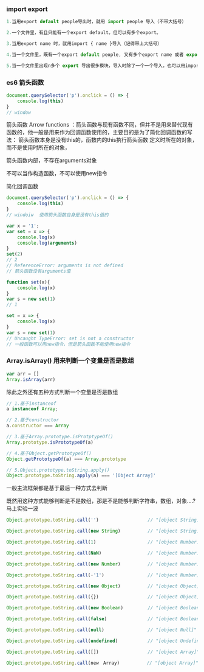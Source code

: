 ### import export
```js
1.当用export default people导出时，就用 import people 导入（不带大括号）

2.一个文件里，有且只能有一个export default。但可以有多个export。

3.当用export name 时，就用import { name }导入（记得带上大括号）

4.当一个文件里，既有一个export default people, 又有多个export name 或者 export age时，导入就用 import people, { name, age } 

5.当一个文件里出现n多个 export 导出很多模块，导入时除了一个一个导入，也可以用import * as example
```


### es6 箭头函数

```js
document.querySelector('p').onclick = () => {
    console.log(this)
}
// window
```


箭头函数 Arrow functions ：箭头函数与现有函数不同，但并不是用来替代现有函数的，他一般是用来作为回调函数使用的，主要目的是为了简化回调函数的写法：
箭头函数本身是没有this的，函数内的this执行箭头函数 定义时所在的对象，而不是使用时所在的对象，

箭头函数内部，不存在arguments对象

不可以当作构造函数，不可以使用new指令

简化回调函数
```js
document.querySelector('p').onclick = () => {
    console.log(this)
}
// windoiw  使用箭头函数自身是没有this值的

var x = '1';
var set = x => {
	console.log(x)
	console.log(arguments)
}
set(2)
// 2
// ReferenceError: arguments is not defined
// 箭头函数没有arguments值

function set(x){
    console.log(x)
}
var s = new set(1)
// 1

set = x => {
	console.log(x)
}
var s = new set(1)
// Uncaught TypeError: set is not a constructor
// 一般函数可以用new指令，但是箭头函数不能使用new指令

```

### Array.isArray() 用来判断一个变量是否是数组

```javascript
var arr = []
Array.isArray(arr)
```

除此之外还有五种方式判断一个变量是否是数组

```javascript
// 1.基于instanceof
a instanceof Array;

// 2.基于constructor
a.constructor === Array

// 3.基于Array.prototype.isProtptypeOf()
Array.prototype.isPrototypeOf(a)

// 4.基于Object.getPrototypeOf()
Object.getPrototypeOf(a) === Array.prototype

// 5.Object.prototype.toString.apply()
Object.prototype.toString.apply(a) === '[Object Array]'

```

<!-- more -->

一般主流框架都是基于最后一种方式去判断

既然用这种方式能够判断是不是数组，那是不是能够判断字符串，数组，对象....?马上实验一波

```javascript
Object.prototype.toString.call('')                  // "[object String]"

Object.prototype.toString.call(new String)          // "[object String]"

Object.prototype.toString.call(1)                   // "[object Number]"

Object.prototype.toString.call(NaN)                 // "[object Number]"

Object.prototype.toString.call(new Number)          // "[object Number]"

Object.prototype.toString.call(-'1')                // "[object Number]"

Object.prototype.toString.call(new Object)          // "[object Object]"

Object.prototype.toString.call({})                  // "[object Object]"

Object.prototype.toString.call(new Boolean)         // "[object Boolean]"

Object.prototype.toString.call(false)               // "[object Boolean]"

Object.prototype.toString.call(null)                // "[object Null]"

Object.prototype.toString.call(undefined)           // "[object Undefined]"

Object.prototype.toString.call([])                  // "[object Array]"

Object.prototype.toString.call(new　Array)          // "[object Array]"

```
